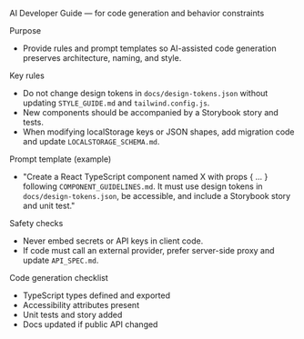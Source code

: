 AI Developer Guide — for code generation and behavior constraints

Purpose
- Provide rules and prompt templates so AI-assisted code generation preserves architecture, naming, and style.

Key rules
- Do not change design tokens in `docs/design-tokens.json` without updating `STYLE_GUIDE.md` and `tailwind.config.js`.
- New components should be accompanied by a Storybook story and tests.
- When modifying localStorage keys or JSON shapes, add migration code and update `LOCALSTORAGE_SCHEMA.md`.

Prompt template (example)
- "Create a React TypeScript component named X with props { ... } following `COMPONENT_GUIDELINES.md`. It must use design tokens in `docs/design-tokens.json`, be accessible, and include a Storybook story and unit test."

Safety checks
- Never embed secrets or API keys in client code.
- If code must call an external provider, prefer server-side proxy and update `API_SPEC.md`.

Code generation checklist
- TypeScript types defined and exported
- Accessibility attributes present
- Unit tests and story added
- Docs updated if public API changed
